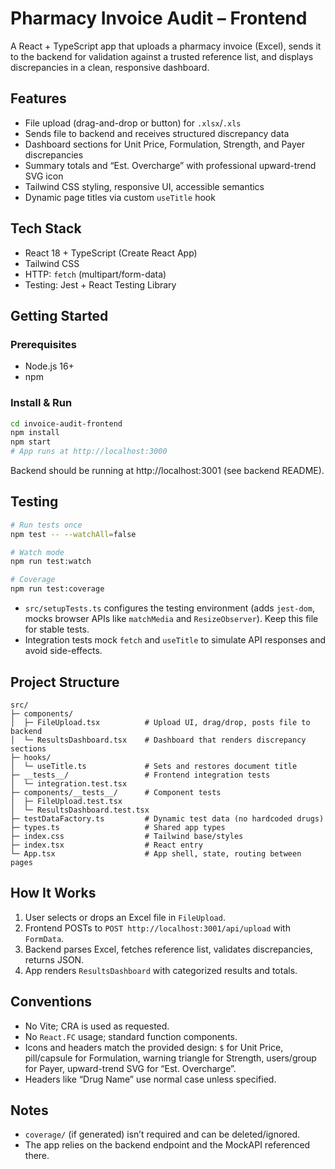 # Pharmacy Invoice Audit – Frontend

A React + TypeScript app that uploads a pharmacy invoice (Excel), sends it to the backend for validation against a trusted reference list, and displays discrepancies in a clean, responsive dashboard.

## Features

- File upload (drag-and-drop or button) for `.xlsx`/`.xls`
- Sends file to backend and receives structured discrepancy data
- Dashboard sections for Unit Price, Formulation, Strength, and Payer discrepancies
- Summary totals and “Est. Overcharge” with professional upward-trend SVG icon
- Tailwind CSS styling, responsive UI, accessible semantics
- Dynamic page titles via custom `useTitle` hook

## Tech Stack

- React 18 + TypeScript (Create React App)
- Tailwind CSS
- HTTP: `fetch` (multipart/form-data)
- Testing: Jest + React Testing Library

## Getting Started

### Prerequisites
- Node.js 16+
- npm

### Install & Run
```bash
cd invoice-audit-frontend
npm install
npm start
# App runs at http://localhost:3000
```

Backend should be running at http://localhost:3001 (see backend README).

## Testing

```bash
# Run tests once
npm test -- --watchAll=false

# Watch mode
npm run test:watch

# Coverage
npm run test:coverage
```

- `src/setupTests.ts` configures the testing environment (adds `jest-dom`, mocks browser APIs like `matchMedia` and `ResizeObserver`). Keep this file for stable tests.
- Integration tests mock `fetch` and `useTitle` to simulate API responses and avoid side-effects.

## Project Structure

```
src/
├─ components/
│  ├─ FileUpload.tsx          # Upload UI, drag/drop, posts file to backend
│  └─ ResultsDashboard.tsx    # Dashboard that renders discrepancy sections
├─ hooks/
│  └─ useTitle.ts             # Sets and restores document title
├─ __tests__/                 # Frontend integration tests
│  └─ integration.test.tsx
├─ components/__tests__/      # Component tests
│  ├─ FileUpload.test.tsx
│  └─ ResultsDashboard.test.tsx
├─ testDataFactory.ts         # Dynamic test data (no hardcoded drugs)
├─ types.ts                   # Shared app types
├─ index.css                  # Tailwind base/styles
├─ index.tsx                  # React entry
└─ App.tsx                    # App shell, state, routing between pages
```

## How It Works

1. User selects or drops an Excel file in `FileUpload`.
2. Frontend POSTs to `POST http://localhost:3001/api/upload` with `FormData`.
3. Backend parses Excel, fetches reference list, validates discrepancies, returns JSON.
4. App renders `ResultsDashboard` with categorized results and totals.

## Conventions

- No Vite; CRA is used as requested.
- No `React.FC` usage; standard function components.
- Icons and headers match the provided design: `$` for Unit Price, pill/capsule for Formulation, warning triangle for Strength, users/group for Payer, upward-trend SVG for “Est. Overcharge”.
- Headers like “Drug Name” use normal case unless specified.

## Notes

- `coverage/` (if generated) isn’t required and can be deleted/ignored.
- The app relies on the backend endpoint and the MockAPI referenced there.

